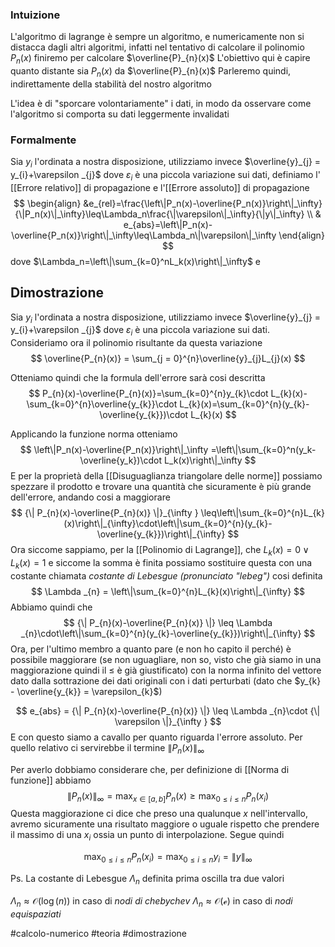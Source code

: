 ### Intuizione
L'algoritmo di lagrange è sempre un algoritmo, e numericamente non si distacca dagli altri algoritmi, infatti nel tentativo di calcolare il polinomio $P_{n}(x)$ finiremo per calcolare $\overline{P}_{n}(x)$ 
L'obiettivo qui è capire quanto distante sia $P_{n}(x)$ da $\overline{P}_{n}(x)$ 
Parleremo quindi, indirettamente della stabilità del nostro algoritmo

L'idea è di "sporcare volontariamente" i dati, in modo da osservare come l'algoritmo si comporta su dati leggermente invalidati  

### Formalmente
Sia $y_{i}$ l'ordinata a nostra disposizione, utilizziamo invece $\overline{y}_{j} = y_{i}+\varepsilon _{j}$ dove $\varepsilon _{i}$ è una piccola variazione sui dati, definiamo l' [[Errore relativo]] di propagazione e l'[[Errore assoluto]] di propagazione
$$
\begin{align}
&e_{rel}=\frac{\left\|P_n(x)-\overline{P_n(x)}\right\|_\infty}{\|P_n(x)\|_\infty}\leq\Lambda_n\frac{\|\varepsilon\|_\infty}{\|y\|_\infty} \\
& e_{abs}=\left\|P_n(x)-\overline{P_n(x)}\right\|_\infty\leq\Lambda_n\|\varepsilon\|_\infty 
\end{align}
$$
dove $\Lambda_n=\left\|\sum_{k=0}^nL_k(x)\right\|_\infty$  e 
## Dimostrazione 
Sia $y_{i}$ l'ordinata a nostra disposizione, utilizziamo invece $\overline{y}_{j} = y_{i}+\varepsilon _{j}$ dove $\varepsilon _{i}$ è una piccola variazione sui dati. 
Consideriamo ora il polinomio risultante da questa variazione 
$$
\overline{P_{n}(x)} = \sum_{j = 0}^{n}\overline{y}_{j}L_{j}(x)
$$

Otteniamo quindi che la formula dell'errore sarà cosi descritta 
$$
P_{n}(x)-\overline{P_{n}(x)}=\sum_{k=0}^{n}y_{k}\cdot L_{k}(x)-\sum_{k=0}^{n}\overline{y_{k}}\cdot L_{k}(x)=\sum_{k=0}^{n}(y_{k}-\overline{y_{k}})\cdot L_{k}(x)
$$

Applicando la funzione norma otteniamo 
$$
\left\|P_n(x)-\overline{P_n(x)}\right\|_\infty =\left\|\sum_{k=0}^n(y_k-\overline{y_k})\cdot L_k(x)\right\|_\infty 
$$
E per la proprietà della [[Disuguaglianza triangolare delle norme]] possiamo spezzare il prodotto e trovare una quantità che sicuramente è più grande dell'errore, andando cosi a maggiorare
$$
 {\| P_{n}(x)-\overline{P_{n}(x)} \|}_{\infty } \leq\left\|\sum_{k=0}^{n}L_{k}(x)\right\|_{\infty}\cdot\left\|\sum_{k=0}^{n}(y_{k}-\overline{y_{k}})\right\|_{\infty}
$$
Ora siccome sappiamo, per la [[Polinomio di Lagrange]], che $L_{k}(x) = 0 \lor L_{k}(x)=1$ e siccome la somma è finita possiamo sostituire questa con una costante chiamata *costante di Lebesgue (pronunciato "lebeg")* cosi definita 
$$
\Lambda _{n} = \left\|\sum_{k=0}^{n}L_{k}(x)\right\|_{\infty}
$$
Abbiamo quindi che 
$$
 {\| P_{n}(x)-\overline{P_{n}(x)} \|} \leq \Lambda _{n}\cdot\left\|\sum_{k=0}^{n}(y_{k}-\overline{y_{k}})\right\|_{\infty}
$$
Ora, per l'ultimo membro a quanto pare (e non ho capito il perché) è possibile maggiorare (se non uguagliare, non so, visto che già siamo in una maggiorazione quindi il $\leq$ è già giustificato) con la norma infinito del vettore dato dalla sottrazione dei dati originali con i dati perturbati  (dato che $y_{k} - \overline{y_{k}} = \varepsilon_{k}$)

$$
	e_{abs} = {\| P_{n}(x)-\overline{P_{n}(x)} \|} \leq \Lambda _{n}\cdot {\| \varepsilon \|}_{\infty } 
$$
E con questo siamo a cavallo per quanto riguarda l'errore assoluto. 
Per quello relativo ci servirebbe il termine ${\| {P_{n}(x)} \|}_{\infty}$ 

Per averlo dobbiamo considerare che, per definizione di [[Norma di funzione]] abbiamo
$$
{\|   P_{n}(x) \|_{\infty }} = \max_{x \in [a,b]} P_{n}(x) \geq  \max_{0\leq i\leq n} P_{n} (x_{i})  
$$
Questa maggiorazione ci dice che preso una qualunque $x$ nell'intervallo, avremo sicuramente una risultato maggiore o uguale rispetto che prendere il massimo di una $x_{i}$ ossia un punto di interpolazione. 
Segue quindi 

$$
\max_{0\leq i\leq n}P_{n}(x_{i}) = \max_{0\leq i\leq n}y_{i} = {\| y \|_{\infty }}
$$

Ps.  La costante di Lebesgue $\Lambda _{n}$ definita prima oscilla tra due valori 

$\Lambda _{n} \approx \mathcal{O}(\log(n))$ in caso di *nodi di chebychev* 
$\Lambda _{n} \approx \mathcal{O(e^{})}$ in caso di *nodi equispaziati*

#calcolo-numerico #teoria #dimostrazione   